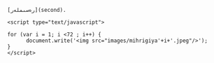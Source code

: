 
	[رەسىملەر](second).

	<script type="text/javascript">

	for (var i = 1; i <72 ; i++) {
	      document.write('<img src="images/mihrigiya'+i+'.jpeg"/>');
	}
	</script>
	
